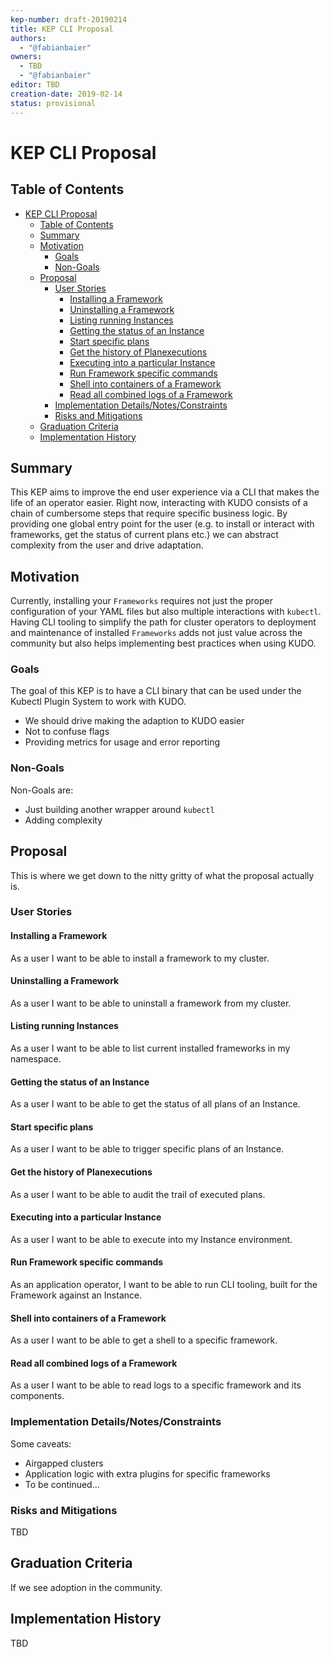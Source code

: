 ```yaml
---
kep-number: draft-20190214
title: KEP CLI Proposal
authors:
  - "@fabianbaier"
owners:
  - TBD
  - "@fabianbaier"
editor: TBD
creation-date: 2019-02-14
status: provisional
---
```


# KEP CLI Proposal

## Table of Contents

* [KEP CLI Proposal](#kep-cli-proposal)
  * [Table of Contents](#table-of-contents)
  * [Summary](#summary)
  * [Motivation](#motivation)
     * [Goals](#goals)
     * [Non-Goals](#non-goals)
  * [Proposal](#proposal)
     * [User Stories](#user-stories)
        * [Installing a Framework](#installing-a-framework)
        * [Uninstalling a Framework](#uninstalling-a-framework)
        * [Listing running Instances](#listing-running-instances)
        * [Getting the status of an Instance](#getting-the-status-of-an-instance)
        * [Start specific plans](#start-specific-plans)
        * [Get the history of Planexecutions](#get-the-history-of-planexecutions)
        * [Executing into a particular Instance](#executing-into-a-particular-instance)
        * [Run Framework specific commands](#run-framework-specific-commands)
        * [Shell into containers of a Framework](#shell-into-containers-of-a-framework)
        * [Read all combined logs of a Framework](#read-all-combined-logs-of-a-framework)
     * [Implementation Details/Notes/Constraints](#implementation-detailsnotesconstraints)
     * [Risks and Mitigations](#risks-and-mitigations)
  * [Graduation Criteria](#graduation-criteria)
  * [Implementation History](#implementation-history)

## Summary

This KEP aims to improve the end user experience via a CLI that makes the life of an operator easier. Right now,
interacting with KUDO consists of a chain of cumbersome steps that require specific business logic. By providing one
global entry point for the user (e.g. to install or interact with frameworks, get the status of current plans etc.) we
can abstract complexity from the user and drive adaptation.

## Motivation

Currently, installing your `Frameworks` requires not just the proper configuration of your YAML files but also multiple 
interactions with `kubectl`. Having CLI tooling to simplify the path for cluster operators to deployment and maintenance 
 of installed `Frameworks` adds not just value across the community but also helps implementing best practices when using KUDO.

### Goals

The goal of this KEP is to have a CLI binary that can be used under the Kubectl Plugin System to work with KUDO.

- We should drive making the adaption to KUDO easier
- Not to confuse flags
- Providing metrics for usage and error reporting

### Non-Goals

Non-Goals are:

- Just building another wrapper around `kubectl`
- Adding complexity

## Proposal

This is where we get down to the nitty gritty of what the proposal actually is.

### User Stories

#### Installing a Framework

As a user I want to be able to install a framework to my cluster.

#### Uninstalling a Framework

As a user I want to be able to uninstall a framework from my cluster.

#### Listing running Instances

As a user I want to be able to list current installed frameworks in my namespace.

#### Getting the status of an Instance

As a user I want to be able to get the status of all plans of an Instance.

#### Start specific plans

As a user I want to be able to trigger specific plans of an Instance.

#### Get the history of Planexecutions

As a user I want to be able to audit the trail of executed plans.

#### Executing into a particular Instance

As a user I want to be able to execute into my Instance environment.

#### Run Framework specific commands

As an application operator, I want to be able to run CLI tooling, built for the Framework against an Instance.

#### Shell into containers of a Framework

As a user I want to be able to get a shell to a specific framework.

#### Read all combined logs of a Framework

As a user I want to be able to read logs to a specific framework and its components.

### Implementation Details/Notes/Constraints

Some caveats:

- Airgapped clusters
- Application logic with extra plugins for specific frameworks
- To be continued...

### Risks and Mitigations

TBD

## Graduation Criteria

If we see adoption in the community.

## Implementation History

TBD